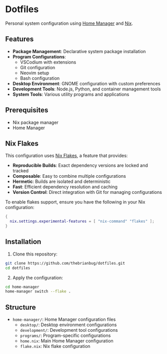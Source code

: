 # Dotfiles

Personal system configuration using [Home Manager](https://nix-community.github.io/home-manager/) and [Nix](https://nixos.org/).

## Features

- **Package Management**: Declarative system package installation
- **Program Configurations**: 
  - VSCodium with extensions
  - Git configuration
  - Neovim setup
  - Bash configuration
- **Desktop Environment**: GNOME configuration with custom preferences
- **Development Tools**: Node.js, Python, and container management tools
- **System Tools**: Various utility programs and applications

## Prerequisites

- Nix package manager
- Home Manager

## Nix Flakes

This configuration uses [Nix Flakes](https://nixos.wiki/wiki/Flakes), a feature that provides:

- **Reproducible Builds**: Exact dependency versions are locked and tracked
- **Composable**: Easy to combine multiple configurations
- **Hermetic**: Builds are isolated and deterministic
- **Fast**: Efficient dependency resolution and caching
- **Version Control**: Direct integration with Git for managing configurations

To enable flakes support, ensure you have the following in your Nix configuration:
```nix
{
  nix.settings.experimental-features = [ "nix-command" "flakes" ];
}
```

## Installation

1. Clone this repository:
```bash
git clone https://github.com/thebrianbug/dotfiles.git
cd dotfiles
```

2. Apply the configuration:
```bash
cd home-manager
home-manager switch --flake .
```

## Structure

- `home-manager/`: Home Manager configuration files
  - `desktop/`: Desktop environment configurations
  - `development/`: Development tool configurations
  - `programs/`: Program-specific configurations
  - `home.nix`: Main Home Manager configuration
  - `flake.nix`: Nix flake configuration
